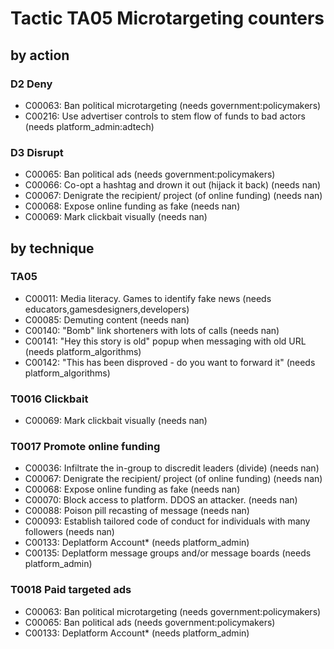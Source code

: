 # Tactic TA05 Microtargeting counters

## by action


### D2 Deny
* C00063: Ban political microtargeting (needs government:policymakers)
* C00216: Use advertiser controls to stem flow of funds to bad actors (needs platform_admin:adtech)

### D3 Disrupt
* C00065: Ban political ads (needs government:policymakers)
* C00066: Co-opt a hashtag and drown it out (hijack it back) (needs nan)
* C00067: Denigrate the recipient/ project (of online funding) (needs nan)
* C00068: Expose online funding as fake (needs nan)
* C00069: Mark clickbait visually (needs nan)

## by technique


### TA05
* C00011: Media literacy. Games to identify fake news (needs educators,gamesdesigners,developers)
* C00085: Demuting content (needs nan)
* C00140: "Bomb" link shorteners with lots of calls (needs nan)
* C00141: "Hey this story is old" popup when messaging with old URL (needs platform_algorithms)
* C00142: "This has been disproved - do you want to forward it" (needs platform_algorithms)

### T0016 Clickbait
* C00069: Mark clickbait visually (needs nan)

### T0017 Promote online funding
* C00036: Infiltrate the in-group to discredit leaders (divide) (needs nan)
* C00067: Denigrate the recipient/ project (of online funding) (needs nan)
* C00068: Expose online funding as fake (needs nan)
* C00070: Block access to platform. DDOS an attacker. (needs nan)
* C00088: Poison pill recasting of message (needs nan)
* C00093: Establish tailored code of conduct for individuals with many followers (needs nan)
* C00133: Deplatform Account* (needs platform_admin)
* C00135: Deplatform message groups and/or message boards (needs platform_admin)

### T0018 Paid targeted ads
* C00063: Ban political microtargeting (needs government:policymakers)
* C00065: Ban political ads (needs government:policymakers)
* C00133: Deplatform Account* (needs platform_admin)
